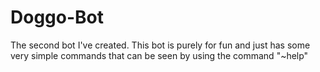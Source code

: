 # Doggo-Bot
The second bot I've created. This bot is purely for fun and just has some very simple commands that can be seen by using the command "~help"
